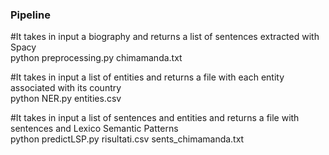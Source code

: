 <h3> Pipeline</h3>

#It takes in input a biography and returns a list of sentences extracted with Spacy<br>
python preprocessing.py chimamanda.txt

#It takes in input a list of entities and returns a file with each entity associated with its country<br>
python NER.py entities.csv

#It takes in input a list of sentences and entities and returns a file with sentences and Lexico Semantic Patterns<br>
python predictLSP.py risultati.csv sents_chimamanda.txt
